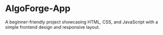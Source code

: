 # AlgoForge-App
A beginner-friendly project showcasing HTML, CSS, and JavaScript with a simple frontend design and responsive layout.
